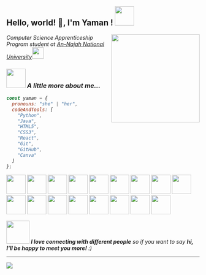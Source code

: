  <h2> Hello, world! 👋, I'm Yaman ! <img src="https://media.giphy.com/media/mGcNjsfWAjY5AEZNw6/giphy.gif" width="50"></h2>
 <img align='right' src="https://media.giphy.com/media/ieyl9zmCjO4b4t6qoY/giphy.gif" width="230">
 <p><em> Computer Science Apprenticeship Program student  at <a href="https://www.najah.edu/en/academic/faculties/"> An-Najah National University</a><img src="https://media.giphy.com/media/fYSnHlufseco8Fh93Z/giphy.gif" width="30"></br> 
  
  ### <img src="https://media.giphy.com/media/VgCDAzcKvsR6OM0uWg/giphy.gif" width="50"> A little more about me...  

```javascript
const yaman = {
  pronouns: "she" | "her",
  codeAndTools: [
    "Python",
    "Java",
    "HTML5",
    "CSS3",
    "React",
    "Git",
    "GitHub",
    "Canva"
  ]
};
```
 <img height=50 src="https://cdn.jsdelivr.net/gh/devicons/devicon/icons/html5/html5-original.svg" />
 <img height=50 src="https://cdn.jsdelivr.net/gh/devicons/devicon/icons/css3/css3-original.svg" />
 <img height=50 src="https://cdn.jsdelivr.net/gh/devicons/devicon/icons/bootstrap/bootstrap-original-wordmark.svg" />
 <img height=50 src="https://cdn.jsdelivr.net/gh/devicons/devicon/icons/react/react-original.svg" />
 <img height=50 src="https://cdn.jsdelivr.net/gh/devicons/devicon/icons/xamarin/xamarin-original.svg" />
 <img height=50 src="https://cdn.jsdelivr.net/gh/devicons/devicon/icons/git/git-plain.svg"/>
 <img height=50 src="https://cdn.jsdelivr.net/gh/devicons/devicon/icons/github/github-original.svg"/>
 <img height=50 src="https://cdn.jsdelivr.net/gh/devicons/devicon/icons/canva/canva-original.svg"/>
<img height=50 src="https://cdn.jsdelivr.net/gh/devicons/devicon/icons/cplusplus/cplusplus-original.svg" />
<img height=50 src="https://cdn.jsdelivr.net/gh/devicons/devicon/icons/csharp/csharp-original.svg" />
<img height=50 src="https://cdn.jsdelivr.net/gh/devicons/devicon/icons/figma/figma-original.svg" />
 <img height=50 src="https://cdn.jsdelivr.net/gh/devicons/devicon/icons/express/express-original-wordmark.svg" />
  <img height=50  src="https://cdn.jsdelivr.net/gh/devicons/devicon/icons/javascript/javascript-original.svg" />
 <img height=50  src="https://cdn.jsdelivr.net/gh/devicons/devicon/icons/jira/jira-original.svg" />
 <img height=50 src="https://cdn.jsdelivr.net/gh/devicons/devicon/icons/mongodb/mongodb-plain-wordmark.svg" />
 <img height=50 src="https://cdn.jsdelivr.net/gh/devicons/devicon/icons/nodejs/nodejs-original-wordmark.svg" />
<img height=50 src="https://cdn.jsdelivr.net/gh/devicons/devicon/icons/trello/trello-plain.svg" />

 
<img src="https://media.giphy.com/media/LnQjpWaON8nhr21vNW/giphy.gif" width="60"> <em><b>I love connecting with different people</b> so if you want to say <b>hi, I'll be happy to meet you more!</b> :)</em>

---
 
 
 
 <img src="https://github-readme-stats.vercel.app/api/top-langs?username=zluvsand&layout=compact"/>
 
